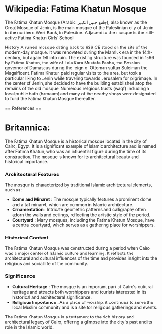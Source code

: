 
# Wikipedia: Fatima Khatun Mosque
The Fatima Khatun Mosque (Arabic: جامع جنين الكبير), also known as the Great Mosque of Jenin, is the main mosque of the Palestinian city of Jenin in the northern West Bank, in Palestine. Adjacent to the mosque is the still-active Fatima Khatun Girls' School.

History
A ruined mosque dating back to 636 CE stood on the site of the modern-day mosque. It was renovated during the Mamluk era in the 14th-century, but again fell into ruin.
The existing structure was founded in 1566 by Fatima Khatun, the wife of Lala Kara Mustafa Pasha, the Bosnian governor of Damascus during the reign of Ottoman sultan Suleiman the Magnificent. Fatima Khatun paid regular visits to the area, but took a particular liking to Jenin while traveling towards Jerusalem for pilgrimage. In the center of Jenin, she decided to have the building established atop the remains of the old mosque. Numerous religious trusts (waqf) including a local public bath (hamaam) and many of the nearby shops were designated to fund the Fatima Khatun Mosque thereafter.


== References ==
# Britannica:
The Fatima Khatun Mosque is a historical mosque located in the city of Cairo,
Egypt. It is a significant example of Islamic architecture and is named after
Fatima Khatun, who was an influential figure during the time of its
construction. The mosque is known for its architectural beauty and historical
importance.

### Architectural Features

The mosque is characterized by traditional Islamic architectural elements,
such as:

  * **Dome and Minaret** : The mosque typically features a prominent dome and a tall minaret, which are common in Islamic architecture.
  * **Ornamentation** : Intricate geometric patterns and calligraphy often adorn the walls and ceilings, reflecting the artistic style of the period.
  * **Courtyard** : Many mosques, including the Fatima Khatun Mosque, have a central courtyard, which serves as a gathering place for worshippers.

### Historical Context

The Fatima Khatun Mosque was constructed during a period when Cairo was a
major center of Islamic culture and learning. It reflects the architectural
and cultural influences of the time and provides insight into the religious
and social life of the community.

### Significance

  * **Cultural Heritage** : The mosque is an important part of Cairo's cultural heritage and attracts both worshippers and tourists interested in its historical and architectural significance.
  * **Religious Importance** : As a place of worship, it continues to serve the local Muslim community and is a site for religious gatherings and events.

The Fatima Khatun Mosque is a testament to the rich history and architectural
legacy of Cairo, offering a glimpse into the city's past and its role in the
Islamic world.



